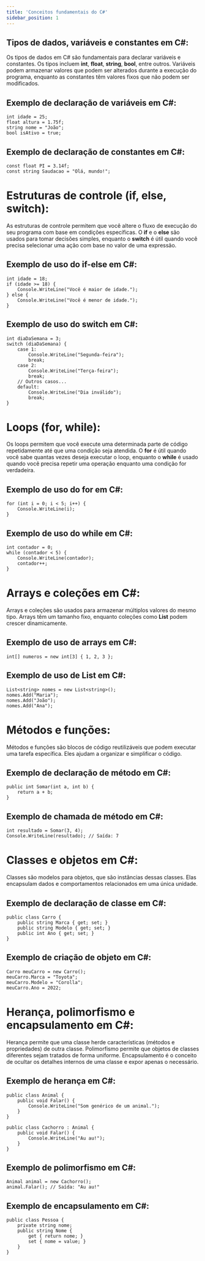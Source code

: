 ```yaml
---
title: 'Conceitos fundamentais do C#'
sidebar_position: 1
---
```


## Tipos de dados, variáveis e constantes em C#:

Os tipos de dados em C# são fundamentais para declarar variáveis e constantes. Os tipos incluem **int**, **float**, **string**, **bool**, entre outros. Variáveis podem armazenar valores que podem ser alterados durante a execução do programa, enquanto as constantes têm valores fixos que não podem ser modificados.

## Exemplo de declaração de variáveis em C#:

```
int idade = 25;
float altura = 1.75f;
string nome = "João";
bool isAtivo = true;
```

## Exemplo de declaração de constantes em C#:

```
const float PI = 3.14f;
const string Saudacao = "Olá, mundo!";
```

# Estruturas de controle (if, else, switch):

As estruturas de controle permitem que você altere o fluxo de execução do seu programa com base em condições específicas. O **if** e o **else** são usados para tomar decisões simples, enquanto o **switch** é útil quando você precisa selecionar uma ação com base no valor de uma expressão.

## Exemplo de uso do if-else em C#:

```
int idade = 18;
if (idade >= 18) {
    Console.WriteLine("Você é maior de idade.");
} else {
    Console.WriteLine("Você é menor de idade.");
}
```

## Exemplo de uso do switch em C#:

```
int diaDaSemana = 3;
switch (diaDaSemana) {
    case 1:
        Console.WriteLine("Segunda-feira");
        break;
    case 2:
        Console.WriteLine("Terça-feira");
        break;
    // Outros casos...
    default:
        Console.WriteLine("Dia inválido");
        break;
}
```

# Loops (for, while):

Os loops permitem que você execute uma determinada parte de código repetidamente até que uma condição seja atendida. O **for** é útil quando você sabe quantas vezes deseja executar o loop, enquanto o **while** é usado quando você precisa repetir uma operação enquanto uma condição for verdadeira.

## Exemplo de uso do for em C#:

```
for (int i = 0; i < 5; i++) {
    Console.WriteLine(i);
}
```

## Exemplo de uso do while em C#:

```
int contador = 0;
while (contador < 5) {
    Console.WriteLine(contador);
    contador++;
}
```

# Arrays e coleções em C#:

Arrays e coleções são usados para armazenar múltiplos valores do mesmo tipo. Arrays têm um tamanho fixo, enquanto coleções como **List** podem crescer dinamicamente.

## Exemplo de uso de arrays em C#:

```
int[] numeros = new int[3] { 1, 2, 3 };
```

## Exemplo de uso de List em C#:

```
List<string> nomes = new List<string>();
nomes.Add("Maria");
nomes.Add("João");
nomes.Add("Ana");
```

# Métodos e funções:

Métodos e funções são blocos de código reutilizáveis que podem executar uma tarefa específica. Eles ajudam a organizar e simplificar o código.

## Exemplo de declaração de método em C#:

```
public int Somar(int a, int b) {
    return a + b;
}
```

## Exemplo de chamada de método em C#:

```
int resultado = Somar(3, 4);
Console.WriteLine(resultado); // Saída: 7
```

# Classes e objetos em C#:

Classes são modelos para objetos, que são instâncias dessas classes. Elas encapsulam dados e comportamentos relacionados em uma única unidade.

## Exemplo de declaração de classe em C#:

```
public class Carro {
    public string Marca { get; set; }
    public string Modelo { get; set; }
    public int Ano { get; set; }
}
```

## Exemplo de criação de objeto em C#:

```
Carro meuCarro = new Carro();
meuCarro.Marca = "Toyota";
meuCarro.Modelo = "Corolla";
meuCarro.Ano = 2022;
```

# Herança, polimorfismo e encapsulamento em C#:

Herança permite que uma classe herde características (métodos e propriedades) de outra classe. Polimorfismo permite que objetos de classes diferentes sejam tratados de forma uniforme. Encapsulamento é o conceito de ocultar os detalhes internos de uma classe e expor apenas o necessário.

## Exemplo de herança em C#:

```
public class Animal {
    public void Falar() {
        Console.WriteLine("Som genérico de um animal.");
    }
}

public class Cachorro : Animal {
    public void Falar() {
        Console.WriteLine("Au au!");
    }
}
```

## Exemplo de polimorfismo em C#:

```
Animal animal = new Cachorro();
animal.Falar(); // Saída: "Au au!"
```

## Exemplo de encapsulamento em C#:

```
public class Pessoa {
    private string nome;
    public string Nome {
        get { return nome; }
        set { nome = value; }
    }
}
```